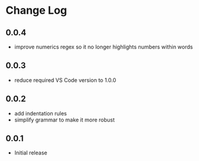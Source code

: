 # Change Log

## 0.0.4

- improve numerics regex so it no longer highlights numbers within words

## 0.0.3

- reduce required VS Code version to 1.0.0

## 0.0.2

- add indentation rules
- simplify grammar to make it more robust

## 0.0.1

- Initial release